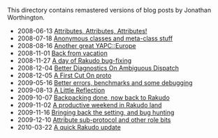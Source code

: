 This directory contains remastered versions of blog posts by Jonathan Worthington.

- 2008-06-13 [Attributes, Attributes, Attributes!](Attributes-Attributes-Attributes.md)
- 2008-07-18 [Anonymous classes and meta-class stuff](Anonymous-classes-and-meta-class-stuff.md)
- 2008-08-16 [Another great YAPC::Europe](Another-great-YAPC-Europe.md)
- 2008-11-01 [Back from vacation](Back-from-vacation.md)
- 2008-11-27 [A day of Rakudo bug-fixing](A-day-of-Rakudo-bug-fixing.md)
- 2008-12-04 [Better Diagnostics On Ambiguous Dispatch](Better-Diagnostics-On-Ambiguous-Dispatch.md)
- 2008-12-05 [A First Cut On proto](A-First-Cut-On-proto.md)
- 2009-05-16 [Better errors, benchmarks and some debugging](Better-errors-benchmarks-and-some-debugging.md)
- 2009-08-13 [A Little Reflection](A-Little-Reflection.md)
- 2009-10-07 [Backpacking done, now back to Rakudo](Backpacking-done-now-back-to-Rakudo.md)
- 2009-11-02 [A productive weekend in Rakudo land](A-productive-weekend-in-Rakudo-land.md)
- 2009-11-16 [Bringing back the setting, and bug hunting](Bringing-back-the-setting-and-bug-hunting.md)
- 2009-12-10 [Attribute sub-protocol and other role bits](Attribute-sub-protocol-and-other-role-bits.md)
- 2010-03-22 [A quick Rakudo update](A-quick-Rakudo-update.md)
